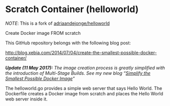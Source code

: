 # Scratch Container (helloworld)

*NOTE*: This is a fork of [adriaandejonge/helloworld](https://github.com/adriaandejonge/helloworld)

Create Docker image FROM scratch

This GitHub repository belongs with the following blog post:

http://blog.xebia.com/2014/07/04/create-the-smallest-possible-docker-container/

_**Update (11 May 2017):** The image creation process is greatly simplified with the introduction of Multi-Stage Builds. See my new blog “[Simplify the Smallest Possible Docker Image](https://medium.com/@adriaandejonge/simplify-the-smallest-possible-docker-image-62c0e0d342ef)”_

The helloworld.go provides a simple web server that says Hello World. The Dockerfile creates a Docker image from scratch and places the Hello World web server inside it.

